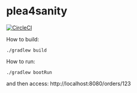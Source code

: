 # plea4sanity
[![CircleCI](https://circleci.com/gh/karbonfw/plea4sanity/tree/master.svg?style=svg)](https://circleci.com/gh/karbonfw/plea4sanity/tree/master)

How to build:
```
./gradlew build
```

How to run:
```
./gradlew bootRun
```
and then access: http://localhost:8080/orders/123
